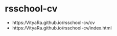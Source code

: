 # rsschool-cv
+ https:/VityaRa.github.io/rsschool-cv/cv
+ https:/VityaRa.github.io/rsschool-cv/index.html

